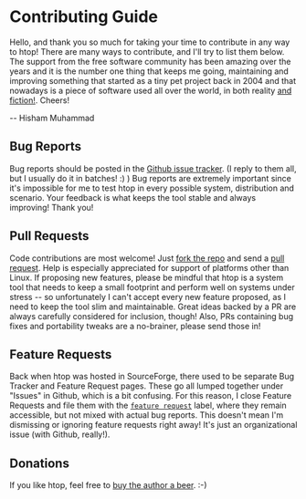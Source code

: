 
Contributing Guide
==================

Hello, and thank you so much for taking your time to contribute in any way to
htop! There are many ways to contribute, and I'll try to list them below. The
support from the free software community has been amazing over the years and
it is the number one thing that keeps me going, maintaining and improving
something that started as a tiny pet project back in 2004 and that nowadays is
a piece of software used all over the world, in both reality [and
fiction!](http://hisham.hm/htop/index.php?page=sightings). Cheers!

-- Hisham Muhammad

Bug Reports
-----------

Bug reports should be posted in the [Github issue
tracker](http://github.com/hishamhm/htop/issues). (I reply to them all, but I
usually do it in batches! :) ) Bug reports are extremely important since it's
impossible for me to test htop in every possible system, distribution and
scenario. Your feedback is what keeps the tool stable and always improving!
Thank you!

Pull Requests
-------------

Code contributions are most welcome! Just [fork the
repo](http://github.com/hishamhm/htop) and send a [pull
request](https://github.com/hishamhm/htop/pulls). Help is especially
appreciated for support of platforms other than Linux. If proposing new
features, please be mindful that htop is a system tool that needs to keep a
small footprint and perform well on systems under stress -- so unfortunately I
can't accept every new feature proposed, as I need to keep the tool slim and
maintainable. Great ideas backed by a PR are always carefully considered for
inclusion, though! Also, PRs containing bug fixes and portability tweaks are a
no-brainer, please send those in!

Feature Requests
----------------

Back when htop was hosted in SourceForge, there used to be separate Bug
Tracker and Feature Request pages. These go all lumped together under "Issues"
in Github, which is a bit confusing. For this reason, I close Feature Requests
and file them with the [`feature
request`](https://github.com/hishamhm/htop/issues?utf8=%E2%9C%93&q=is%3Aissue+label%3A%22feature+request%22+)
label, where they remain accessible, but not mixed with actual bug reports.
This doesn't mean I'm dismissing or ignoring feature requests right away! It's
just an organizational issue (with Github, really!).

Donations
---------

If you like htop, feel free to [buy the author a
beer](http://hisham.hm/htop/index.php?page=donate). :-)

